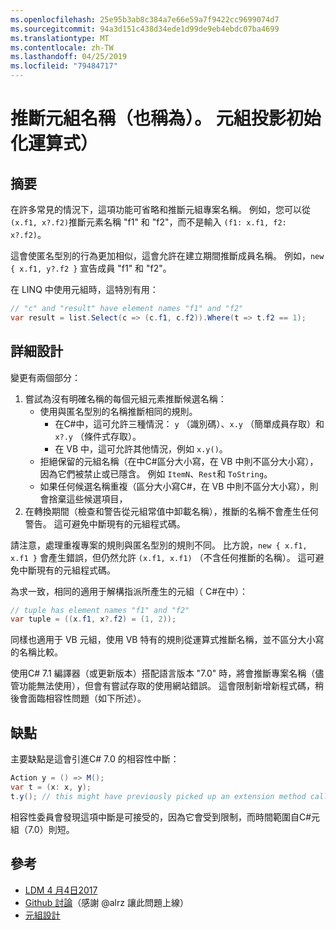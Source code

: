 ```yaml
---
ms.openlocfilehash: 25e95b3ab8c384a7e66e59a7f9422cc9699074d7
ms.sourcegitcommit: 94a3d151c438d34ede1d99de9eb4ebdc07ba4699
ms.translationtype: MT
ms.contentlocale: zh-TW
ms.lasthandoff: 04/25/2019
ms.locfileid: "79484717"
---
```

# <a name="infer-tuple-names-aka-tuple-projection-initializers"></a>推斷元組名稱（也稱為）。 元組投影初始化運算式）

## <a name="summary"></a>摘要
[summary]: #summary

在許多常見的情況下，這項功能可省略和推斷元組專案名稱。 例如，您可以從 `(x.f1, x?.f2)`推斷元素名稱 "f1" 和 "f2"，而不是輸入 `(f1: x.f1, f2: x?.f2)`。

這會使匿名型別的行為更加相似，這會允許在建立期間推斷成員名稱。 例如，`new { x.f1, y?.f2 }` 宣告成員 "f1" 和 "f2"。

在 LINQ 中使用元組時，這特別有用：

```csharp
// "c" and "result" have element names "f1" and "f2"
var result = list.Select(c => (c.f1, c.f2)).Where(t => t.f2 == 1); 
```

## <a name="detailed-design"></a>詳細設計
[design]: #detailed-design

變更有兩個部分：

1.  嘗試為沒有明確名稱的每個元組元素推斷候選名稱：
    -   使用與匿名型別的名稱推斷相同的規則。
        - 在C#中，這可允許三種情況： `y` （識別碼）、`x.y` （簡單成員存取）和 `x?.y` （條件式存取）。
        - 在 VB 中，這可允許其他情況，例如 `x.y()`。
    -   拒絕保留的元組名稱（在中C#區分大小寫，在 VB 中則不區分大小寫），因為它們被禁止或已隱含。 例如 `ItemN`、`Rest`和 `ToString`。
    -   如果任何候選名稱重複（區分大小寫C#，在 VB 中則不區分大小寫），則會捨棄這些候選項目，
2.  在轉換期間（檢查和警告從元組常值中卸載名稱），推斷的名稱不會產生任何警告。 這可避免中斷現有的元組程式碼。

請注意，處理重複專案的規則與匿名型別的規則不同。 比方說，`new { x.f1, x.f1 }` 會產生錯誤，但仍然允許 `(x.f1, x.f1)` （不含任何推斷的名稱）。 這可避免中斷現有的元組程式碼。

為求一致，相同的適用于解構指派所產生的元組（ C#在中）：

```csharp
// tuple has element names "f1" and "f2" 
var tuple = ((x.f1, x?.f2) = (1, 2));
```

同樣也適用于 VB 元組，使用 VB 特有的規則從運算式推斷名稱，並不區分大小寫的名稱比較。

使用C# 7.1 編譯器（或更新版本）搭配語言版本 "7.0" 時，將會推斷專案名稱（儘管功能無法使用），但會有嘗試存取的使用網站錯誤。 這會限制新增新程式碼，稍後會面臨相容性問題（如下所述）。

## <a name="drawbacks"></a>缺點
[drawbacks]: #drawbacks

主要缺點是這會引進C# 7.0 的相容性中斷：

```csharp
Action y = () => M();
var t = (x: x, y);
t.y(); // this might have previously picked up an extension method called “y”, but would now call the lambda.
```

相容性委員會發現這項中斷是可接受的，因為它會受到限制，而時間範圍自C#元組（7.0）則短。

## <a name="references"></a>參考
- [LDM 4 月4日2017](https://github.com/dotnet/csharplang/blob/master/meetings/2017/LDM-2017-04-05.md#tuple-names)
- [Github 討論](https://github.com/dotnet/csharplang/issues/370)（感謝 @alrz 讓此問題上線）
- [元組設計](https://github.com/dotnet/roslyn/blob/master/docs/features/tuples.md)
